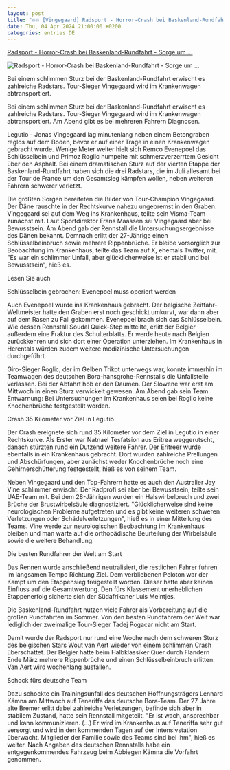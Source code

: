 ```yaml
---
layout: post
title: "🔥🔥 [Vingegaard] Radsport - Horror-Crash bei Baskenland-Rundfahrt - Sorge um ..."
date: Thu, 04 Apr 2024 21:00:00 +0200
categories: entries DE
---
```

[Radsport - Horror-Crash bei Baskenland-Rundfahrt - Sorge um ...](https://www.schwarzwaelder-bote.de/inhalt.radsport-drama-um-vingegaard-und-co-bei-der-baskenland-rundfahrt.3b5cac6f-5201-44ba-b551-bce68d140c60.html)

![Radsport - Horror-Crash bei Baskenland-Rundfahrt - Sorge um ...](https://www.schwarzwaelder-bote.de/media.media.05864373-b3bb-4a93-93e4-1b9b3cd26a1c.16x9_1024.jpg)

Bei einem schlimmen Sturz bei der Baskenland-Rundfahrt erwischt es zahlreiche Radstars. Tour-Sieger Vingegaard wird im Krankenwagen abtransportiert.

Bei einem schlimmen Sturz bei der Baskenland-Rundfahrt erwischt es zahlreiche Radstars. Tour-Sieger Vingegaard wird im Krankenwagen abtransportiert. Am Abend gibt es bei mehreren Fahrern Diagnosen.

Legutio - Jonas Vingegaard lag minutenlang neben einem Betongraben reglos auf dem Boden, bevor er auf einer Trage in einen Krankenwagen gebracht wurde. Wenige Meter weiter hielt sich Remco Evenepoel das Schlüsselbein und Primoz Roglic humpelte mit schmerzverzerrtem Gesicht über den Asphalt. Bei einem dramatischen Sturz auf der vierten Etappe der Baskenland-Rundfahrt haben sich die drei Radstars, die im Juli allesamt bei der Tour de France um den Gesamtsieg kämpfen wollen, neben weiteren Fahrern schwerer verletzt.

Die größten Sorgen bereiteten die Bilder von Tour-Champion Vingegaard. Der Däne rauschte in der Rechtskurve nahezu ungebremst in den Graben. Vingegaard sei auf dem Weg ins Krankenhaus, teilte sein Visma-Team zunächst mit. Laut Sportdirektor Frans Maassen sei Vingegaard aber bei Bewusstsein. Am Abend gab der Rennstall die Untersuchungsergebnisse des Dänen bekannt. Demnach erlitt der 27-Jährige einen Schlüsselbeinbruch sowie mehrere Rippenbrüche. Er bleibe vorsorglich zur Beobachtung im Krankenhaus, teilte das Team auf X, ehemals Twitter, mit. "Es war ein schlimmer Unfall, aber glücklicherweise ist er stabil und bei Bewusstsein", hieß es.

Lesen Sie auch

Schlüsselbein gebrochen: Evenepoel muss operiert werden

Auch Evenepoel wurde ins Krankenhaus gebracht. Der belgische Zeitfahr-Weltmeister hatte den Graben erst noch geschickt umkurvt, war dann aber auf dem Rasen zu Fall gekommen. Evenepoel brach sich das Schlüsselbein. Wie dessen Rennstall Soudal Quick-Step mitteilte, erlitt der Belgier außerdem eine Fraktur des Schulterblatts. Er werde heute nach Belgien zurückkehren und sich dort einer Operation unterziehen. Im Krankenhaus in Herentals würden zudem weitere medizinische Untersuchungen durchgeführt.

Giro-Sieger Roglic, der im Gelben Trikot unterwegs war, konnte immerhin im Teamwagen des deutschen Bora-hansgrohe-Rennstalls die Unfallstelle verlassen. Bei der Abfahrt hob er den Daumen. Der Slowene war erst am Mittwoch in einen Sturz verwickelt gewesen. Am Abend gab sein Team Entwarnung: Bei Untersuchungen im Krankenhaus seien bei Roglic keine Knochenbrüche festgestellt worden.

Crash 35 Kilometer vor Ziel in Legutio

Der Crash ereignete sich rund 35 Kilometer vor dem Ziel in Legutio in einer Rechtskurve. Als Erster war Natnael Tesfatsion aus Eritrea weggerutscht, danach stürzten rund ein Dutzend weitere Fahrer. Der Eritreer wurde ebenfalls in ein Krankenhaus gebracht. Dort wurden zahlreiche Prellungen und Abschürfungen, aber zunächst weder Knochenbrüche noch eine Gehirnerschütterung festgestellt, hieß es von seinem Team.

Neben Vingegaard und den Top-Fahrern hatte es auch den Australier Jay Vine schlimmer erwischt. Der Radprofi sei aber bei Bewusstsein, teilte sein UAE-Team mit. Bei dem 28-Jährigen wurden ein Halswirbelbruch und zwei Brüche der Brustwirbelsäule diagnostiziert. "Glücklicherweise sind keine neurologischen Probleme aufgetreten und es gibt keine weiteren schweren Verletzungen oder Schädelverletzungen", hieß es in einer Mitteilung des Teams. Vine werde zur neurologischen Beobachtung im Krankenhaus bleiben und man warte auf die orthopädische Beurteilung der Wirbelsäule sowie die weitere Behandlung.

Die besten Rundfahrer der Welt am Start

Das Rennen wurde anschließend neutralisiert, die restlichen Fahrer fuhren im langsamen Tempo Richtung Ziel. Dem verbliebenen Peloton war der Kampf um den Etappensieg freigestellt worden. Dieser hatte aber keinen Einfluss auf die Gesamtwertung. Den fürs Klassement unerheblichen Etappenerfolg sicherte sich der Südafrikaner Luis Meintjes.

Die Baskenland-Rundfahrt nutzen viele Fahrer als Vorbereitung auf die großen Rundfahrten im Sommer. Von den besten Rundfahrern der Welt war lediglich der zweimalige Tour-Sieger Tadej Pogacar nicht am Start.

Damit wurde der Radsport nur rund eine Woche nach dem schweren Sturz des belgischen Stars Wout van Aert wieder von einem schlimmen Crash überschattet. Der Belgier hatte beim Halbklassiker Quer durch Flandern Ende März mehrere Rippenbrüche und einen Schlüsselbeinbruch erlitten. Van Aert wird wochenlang ausfallen.

Schock fürs deutsche Team

Dazu schockte ein Trainingsunfall des deutschen Hoffnungsträgers Lennard Kämna am Mittwoch auf Teneriffa das deutsche Bora-Team. Der 27 Jahre alte Bremer erlitt dabei zahlreiche Verletzungen, befinde sich aber in stabilem Zustand, hatte sein Rennstall mitgeteilt. "Er ist wach, ansprechbar und kann kommunizieren. (...) Er wird im Krankenhaus auf Teneriffa sehr gut versorgt und wird in den kommenden Tagen auf der Intensivstation überwacht. Mitglieder der Familie sowie des Teams sind bei ihm", hieß es weiter. Nach Angaben des deutschen Rennstalls habe ein entgegenkommendes Fahrzeug beim Abbiegen Kämna die Vorfahrt genommen.

